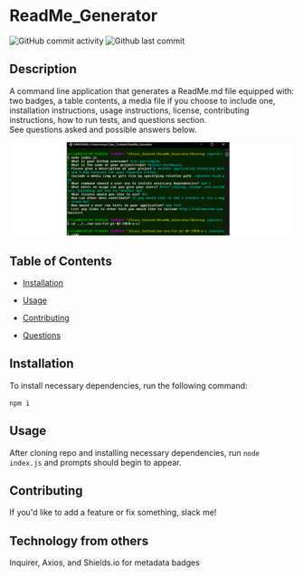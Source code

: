 # ReadMe_Generator

![GitHub commit activity](https://img.shields.io/github/commit-activity/m/eric-purrington/ReadMe_Generator)
![Github last commit](https://img.shields.io/github/last-commit/eric-purrington/ReadMe_Generator)

## Description

A command line application that generates a ReadMe.md file equipped with: two badges, a table contents, a media file if you choose to include one, installation instructions, usage instructions, license, contributing instructions, how to run tests, and questions section.         
See questions asked and possible answers below.

![Media](Develop/ReadMe_Generator.png)

## Table of Contents 

* [Installation](#installation)

* [Usage](#usage)

* [Contributing](#contributing)

* [Questions](#questions)


## Installation

To install necessary dependencies, run the following command:

```
npm i
```


## Usage

After cloning repo and installing necessary dependencies, run ``` node index.js ``` and prompts should begin to appear.


## Contributing

If you'd like to add a feature or fix something, slack me!


## Technology from others
Inquirer, Axios, and Shields.io for metadata badges

